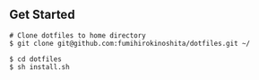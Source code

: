 ## Get Started

```
# Clone dotfiles to home directory
$ git clone git@github.com:fumihirokinoshita/dotfiles.git ~/

$ cd dotfiles
$ sh install.sh

```